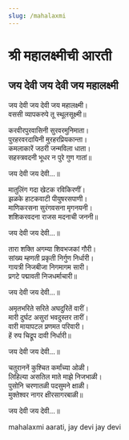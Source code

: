 ```yaml
---
slug: /mahalaxmi
---
```

# श्री महालक्ष्मीची आरती
## जय देवी जय देवी जय महालक्ष्मी

जय देवी जय देवी जय महालक्ष्मी।<br />
वससी व्यापकरुपे तू स्थूलसूक्ष्मी॥<br />

करवीरपुरवासिनी सुरवरमुनिमाता।<br />
पुरहरवरदायिनी मुरहरप्रियकान्ता।<br />
कमलाकारें जठरी जन्मविला धाता।<br />
सहस्त्रवदनी भूधर न पुरे गुण गातां॥<br />

जय देवी जय देवी...॥<br />

मातुलिंग गदा खेटक रविकिरणीं।<br />
झळके हाटकवाटी पीयुषरसपाणी।<br />
माणिकरसना सुरंगवसना मृगनयनी।<br />
शशिकरवदना राजस मदनाची जननी॥<br />

जय देवी जय देवी...॥<br />

तारा शक्ति अगम्या शिवभजकां गौरी।<br />
सांख्य म्हणती प्रकृती निर्गुण निर्धारी।<br />
गायत्री निजबीजा निगमागम सारी।<br />
प्रगटे पद्मावती निजधर्माचारी॥<br />

जय देवी जय देवी...॥<br />

अमृतभरिते सरिते अघदुरितें वारीं।<br />
मारी दुर्घट असुरां भवदुस्तर तारीं।<br />
वारी मायापटल प्रणमत परिवारी।<br />
हें रुप चिद्रूप दावी निर्धारी॥<br />

जय देवी जय देवी...॥<br />

चतुराननें कुश्चित कर्मांच्या ओळी।<br />
लिहिल्या असतिल माते माझे निजभाळी।<br />
पुसोनि चरणातळी पदसुमने क्षाळी।<br />
मुक्तेश्वर नागर क्षीरसागरबाळी॥<br />

जय देवी जय देवी...॥


<span class='index-text'> mahalaxmi aarati, jay devi jay devi</span>